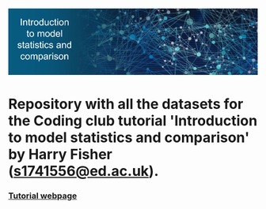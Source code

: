 ![Banner.png](Banner.png)

# Repository with all the datasets for the Coding club tutorial 'Introduction to model statistics and comparison' by Harry Fisher (s1741556@ed.ac.uk).

### [Tutorial webpage]()
